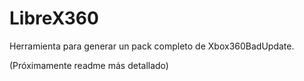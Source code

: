 # LibreX360
Herramienta para generar un pack completo de Xbox360BadUpdate.

(Próximamente readme más detallado)
